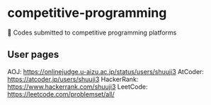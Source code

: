# competitive-programming
🛫 Codes submitted to competitive programming platforms

## User pages

AOJ: https://onlinejudge.u-aizu.ac.jp/status/users/shuuji3
AtCoder: https://atcoder.jp/users/shuuji3
HackerRank: https://www.hackerrank.com/shuuji3
LeetCode: https://leetcode.com/problemset/all/
